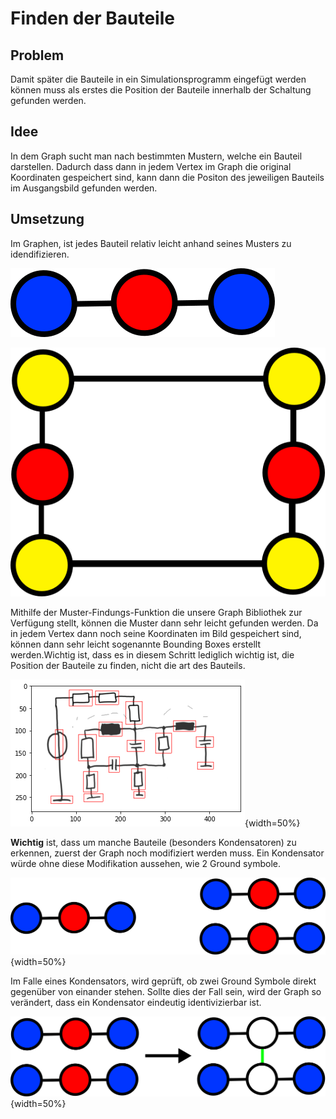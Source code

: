 # Finden der Bauteile

## Problem
Damit später die Bauteile in ein Simulationsprogramm eingefügt werden können muss als erstes die Position der Bauteile innerhalb der Schaltung gefunden werden. 

## Idee
In dem Graph sucht man nach bestimmten Mustern, welche ein Bauteil darstellen. Dadurch dass dann in jedem Vertex im Graph die original Koordinaten gespeichert sind, kann dann die Positon des jeweiligen Bauteils im Ausgangsbild gefunden werden.

## Umsetzung

Im Graphen, ist jedes Bauteil relativ leicht anhand seines Musters zu idendifizieren.

![Muster für ein Gnd Symbol im Graphen](.\Dateien\MusterGnd.png)

![Muster für einen Widerstand im Graphen](.\Dateien\MusterWiderstand.png)

Mithilfe der Muster-Findungs-Funktion die unsere Graph Bibliothek zur Verfügung stellt, können die Muster dann sehr leicht gefunden werden. Da in jedem Vertex dann noch seine Koordinaten im Bild gespeichert sind, können dann sehr leicht sogenannte Bounding Boxes erstellt werden.Wichtig ist, dass es in diesem Schritt lediglich wichtig ist, die Position der Bauteile zu finden, nicht die art des Bauteils.

![Beispielschaltung mit eingezeichneten Boundingboxen](.\Dateien\boundingboxes.png){width=50%}

**Wichtig** ist, dass um manche Bauteile (besonders Kondensatoren) zu erkennen, zuerst der Graph noch modifiziert werden muss. Ein Kondensator würde ohne diese Modifikation aussehen, wie 2 Ground symbole.

![Muster eines Ground Symboles(links) und eines Kondensators(rechts)](.\Dateien\KondensatorGndMuster.png){width=50%}

Im Falle eines Kondensators, wird geprüft, ob zwei Ground Symbole direkt gegenüber von einander stehen. Sollte dies der Fall sein, wird der Graph so verändert, dass ein Kondensator eindeutig identivizierbar ist.

![Die Veränderung des Kondensator Musters](.\Dateien\VeraenderungKondensator.png){width=50%}
